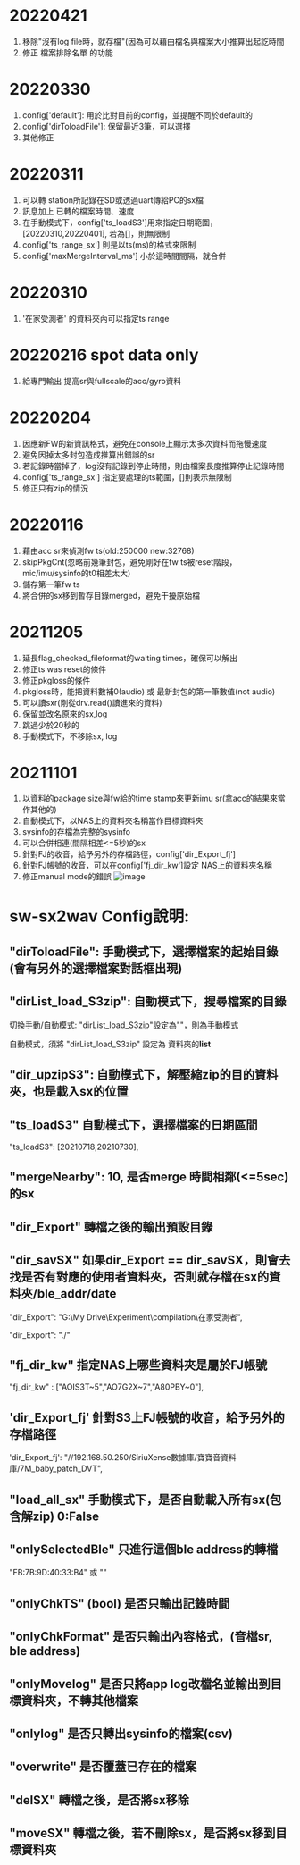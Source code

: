 # 20220421

1. 移除"沒有log file時，就存檔"(因為可以藉由檔名與檔案大小推算出起訖時間
2. 修正 檔案排除名單 的功能

# 20220330

1. config['default']: 用於比對目前的config，並提醒不同於default的
2. config['dirToloadFile']: 保留最近3筆，可以選擇
3. 其他修正

# 20220311

1. 可以轉 station所記錄在SD或透過uart傳給PC的sx檔
2. 訊息加上 已轉的檔案時間、速度
3. 在手動模式下，config['ts_loadS3']用來指定日期範圍，[20220310,20220401], 若為[]，則無限制
4. config['ts_range_sx'] 則是以ts(ms)的格式來限制
5. config['maxMergeInterval_ms'] 小於這時間間隔，就合併

# 20220310

1. '在家受測者' 的資料夾內可以指定ts range

# 20220216 spot data only

1. 給專門輸出 提高sr與fullscale的acc/gyro資料

# 20220204

1. 因應新FW的新資訊格式，避免在console上顯示太多次資料而拖慢速度
2. 避免因掉太多封包造成推算出錯誤的sr
3. 若記錄時當掉了，log沒有記錄到停止時間，則由檔案長度推算停止記錄時間
4. config['ts_range_sx']  指定要處理的ts範圍，[]則表示無限制
5. 修正只有zip的情況

# 20220116

1. 藉由acc sr來偵測fw ts(old:250000  new:32768)
2. skipPkgCnt(忽略前幾筆封包，避免剛好在fw ts被reset階段，mic/imu/sysinfo的t0相差太大)
3. 儲存第一筆fw ts
4. 將合併的sx移到暫存目錄merged，避免干擾原始檔

# 20211205

1. 延長flag_checked_fileformat的waiting times，確保可以解出
2. 修正ts was reset的條件
3. 修正pkgloss的條件
4. pkgloss時，能把資料數補0(audio) 或 最新封包的第一筆數值(not audio)
5. 可以讀sxr(剛從drv.read()讀進來的資料)
6. 保留並改名原來的sx,log
7. 跳過少於20秒的
8. 手動模式下，不移除sx, log

# 20211101

1. 以資料的package size與fw給的time stamp來更新imu sr(拿acc的結果來當作其他的)
2. 自動模式下，以NAS上的資料夾名稱當作目標資料夾
3. sysinfo的存檔為完整的sysinfo
4. 可以合併相連(間隔相差<=5秒)的sx
5. 針對FJ的收音，給予另外的存檔路徑，config['dir_Export_fj']
6. 針對FJ帳號的收音，可以在config['fj_dir_kw']設定 NAS上的資料夾名稱
7. 修正manual mode的錯誤
![image](https://user-images.githubusercontent.com/75962075/130272726-2878e34c-4956-44e6-b1ab-ca647bdfa1a5.png)


# sw-sx2wav Config說明:

## "dirToloadFile": 手動模式下，選擇檔案的起始目錄(會有另外的選擇檔案對話框出現)

## "dirList_load_S3zip": 自動模式下，搜尋檔案的目錄
切換手動/自動模式: "dirList_load_S3zip"設定為""，則為手動模式

自動模式，須將 "dirList_load_S3zip" 設定為 資料夾的**list**

## "dir_upzipS3": 自動模式下，解壓縮zip的目的資料夾，也是載入sx的位置

## "ts_loadS3" 自動模式下，選擇檔案的日期區間
"ts_loadS3": [20210718,20210730],

## "mergeNearby": 10,  是否merge 時間相鄰(<=5sec)的sx

## "dir_Export" 轉檔之後的輸出預設目錄
## "dir_savSX" 如果dir_Export == dir_savSX，則會去找是否有對應的使用者資料夾，否則就存檔在sx的資料夾/ble_addr/date
"dir_Export": "G:\\My Drive\\Experiment\\compilation\\在家受測者",

"dir_Export": "./"

## "fj_dir_kw" 指定NAS上哪些資料夾是屬於FJ帳號
"fj_dir_kw" : ["AOIS3T~5","AO7G2X~7","A80PBY~0"],

## 'dir_Export_fj' 針對S3上FJ帳號的收音，給予另外的存檔路徑
'dir_Export_fj': "//192.168.50.250/SiriuXense數據庫/寶寶音資料庫/7M_baby_patch_DVT",

## "load_all_sx" 手動模式下，是否自動載入所有sx(包含解zip)  0:False
## "onlySelectedBle"  只進行這個ble address的轉檔
"FB:7B:9D:40:33:B4"  或  ""
## "onlyChkTS" (bool) 是否只輸出記錄時間
## "onlyChkFormat" 是否只輸出內容格式，(音檔sr, ble address)
## "onlyMovelog" 是否只將app log改檔名並輸出到目標資料夾，不轉其他檔案
## "onlylog" 是否只轉出sysinfo的檔案(csv)
## "overwrite" 是否覆蓋已存在的檔案
## "delSX" 轉檔之後，是否將sx移除
## "moveSX" 轉檔之後，若不刪除sx，是否將sx移到目標資料夾

